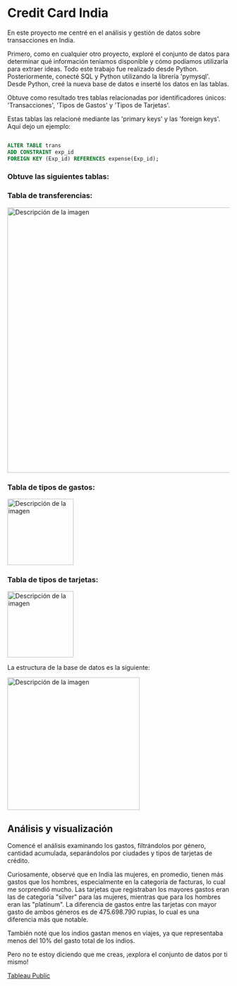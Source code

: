 # Credit Card India

En este proyecto me centré en el análisis y gestión de datos sobre transacciones en India.

Primero, como en cualquier otro proyecto, exploré el conjunto de datos para determinar qué información teníamos disponible y cómo podíamos utilizarla para extraer ideas. Todo este trabajo fue realizado desde Python. Posteriormente, conecté SQL y Python utilizando la librería 'pymysql'. Desde Python, creé la nueva base de datos e inserté los datos en las tablas.

Obtuve como resultado tres tablas relacionadas por identificadores únicos: 'Transacciones', 'Tipos de Gastos' y 'Tipos de Tarjetas'.

Estas tablas las relacioné mediante las 'primary keys' y las 'foreign keys'. Aquí dejo un ejemplo:

```sql

ALTER TABLE trans
ADD CONSTRAINT exp_id
FOREIGN KEY (Exp_id) REFERENCES expense(Exp_id);

```

### Obtuve las siguientes tablas:


### Tabla de transferencias:


<img src="https://github.com/MiguelFernaandez/Proyect-2/assets/156945355/0a7f3def-4b3d-4639-8e06-32a7f388e65c" alt="Descripción de la imagen" width="600">


### Tabla de tipos de gastos:


<img src="https://github.com/MiguelFernaandez/Proyect-2/assets/156945355/c81a44dc-43f8-4940-8dab-4bfdd4a7513f" alt="Descripción de la imagen" width="150">


### Tabla de tipos de tarjetas:

<img src="https://github.com/MiguelFernaandez/Proyect-2/assets/156945355/f6a4e9b4-97e4-4998-a114-b4516f1ca4c3" alt="Descripción de la imagen" width="150">


La estructura de la base de datos es la siguiente:

<img src="https://github.com/MiguelFernaandez/Proyect-2/assets/156945355/65c560a5-21c4-438f-9394-d038a714b1fd" alt="Descripción de la imagen" width="300">

## Análisis y visualización

Comencé el análisis examinando los gastos, filtrándolos por género, cantidad acumulada, separándolos por ciudades y tipos de tarjetas de crédito.

Curiosamente, observé que en India las mujeres, en promedio, tienen más gastos que los hombres, especialmente en la categoría de facturas, lo cual me sorprendió mucho. Las tarjetas que registraban los mayores gastos eran las de categoría "silver" para las mujeres, mientras que para los hombres eran las "platinum". La diferencia de gastos entre las tarjetas con mayor gasto de ambos géneros es de 475.698.790 rupias, lo cual es una diferencia más que notable.

También noté que los indios gastan menos en viajes, ya que representaba menos del 10% del gasto total de los indios.

Pero no te estoy diciendo que me creas, ¡explora el conjunto de datos por ti mismo!

[Tableau Public](https://public.tableau.com/app/profile/miguelz.fern.ndez/viz/Project2ccIndiafinal/Historia1?publish=yes)







